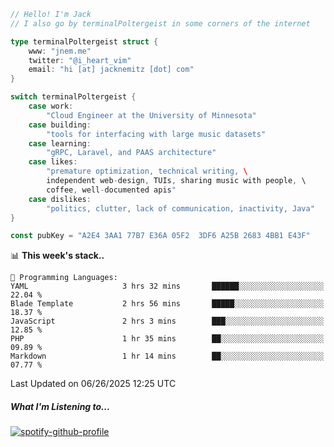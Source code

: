 ```go
// Hello! I'm Jack
// I also go by terminalPoltergeist in some corners of the internet

type terminalPoltergeist struct {
    www: "jnem.me"
    twitter: "@i_heart_vim"
    email: "hi [at] jacknemitz [dot] com"
}

switch terminalPoltergeist {
    case work:
        "Cloud Engineer at the University of Minnesota"
    case building:
        "tools for interfacing with large music datasets"
    case learning:
        "gRPC, Laravel, and PAAS architecture"
    case likes:
        "premature optimization, technical writing, \
        independent web-design, TUIs, sharing music with people, \
        coffee, well-documented apis"
    case dislikes:
        "politics, clutter, lack of communication, inactivity, Java"
}

const pubKey = "A2E4 3AA1 77B7 E36A 05F2  3DF6 A25B 2683 4BB1 E43F"
```

<!--START_SECTION:waka-->
📊 **This week's stack..** 

```text
💬 Programming Languages: 
YAML                     3 hrs 32 mins       ██████░░░░░░░░░░░░░░░░░░░   22.04 % 
Blade Template           2 hrs 56 mins       █████░░░░░░░░░░░░░░░░░░░░   18.37 % 
JavaScript               2 hrs 3 mins        ███░░░░░░░░░░░░░░░░░░░░░░   12.85 % 
PHP                      1 hr 35 mins        ██░░░░░░░░░░░░░░░░░░░░░░░   09.89 % 
Markdown                 1 hr 14 mins        ██░░░░░░░░░░░░░░░░░░░░░░░   07.77 % 
```


 Last Updated on 06/26/2025 12:25 UTC
<!--END_SECTION:waka-->

##### What I'm Listening to...

[![spotify-github-profile](https://jnem.me/listening-item?maxAge=2592000)](https://jnem.me/listening)
